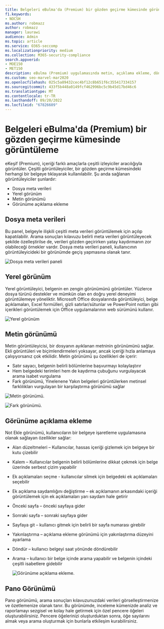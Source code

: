 ```yaml
---
title: Belgeleri eBulma'da (Premium) bir gözden geçirme kümesinde görüntüleme
f1.keywords:
- NOCSH
ms.author: robmazz
author: robmazz
manager: laurawi
audience: Admin
ms.topic: article
ms.service: O365-seccomp
ms.localizationpriority: medium
ms.collection: M365-security-compliance
search.appverid:
- MOE150
- MET150
description: eBulma (Premium) uygulamasında metin, açıklama ekleme, dönüştürme veya yerel görünüm gibi içerikleri nasıl görüntüleyebileceğinizi seçin.
ms.custom: seo-marvel-mar2020
ms.openlocfilehash: 025c5a89432cec4bf12c8b651f6c355417334157
ms.sourcegitcommit: 433f5b448a0149fcf462996bc5c9b45d17bd46c6
ms.translationtype: MT
ms.contentlocale: tr-TR
ms.lasthandoff: 09/20/2022
ms.locfileid: "67826609"
---
```

# <a name="view-documents-in-a-review-set-in-ediscovery-premium"></a>Belgeleri eBulma'da (Premium) bir gözden geçirme kümesinde görüntüleme

eKeşif (Premium), içeriği farklı amaçlarla çeşitli izleyiciler aracılığıyla görüntüler. Çeşitli görüntüleyiciler, bir gözden geçirme kümesindeki herhangi bir belgeye tıklayarak kullanılabilir. Şu anda sağlanan görüntüleyiciler şunlardır:

- Dosya meta verileri
- Yerel görünüm
- Metin görünümü
- Görünüme açıklama ekleme

## <a name="file-metadata"></a>Dosya meta verileri

Bu panel, belgeyle ilişkili çeşitli meta verileri görüntülemek için açılıp kapatılabilir. Arama sonuçları kılavuzu belirli meta verileri görüntüleyecek şekilde özelleştirilse de, verileri gözden geçirirken yatay kaydırmanın zor olabileceği örnekler vardır. Dosya meta verileri paneli, kullanıcının görüntüleyicideki bir görünümde geçiş yapmasına olanak tanır.

![Dosya meta verileri paneli
](../media/Reviewimage2.png)

## <a name="native-view"></a>Yerel görünüm

Yerel görüntüleyici, belgenin en zengin görünümünü görüntüler. Yüzlerce dosya türünü destekler ve mümkün olan en doğru yerel deneyimi görüntülemeye yöneliktir. Microsoft Office dosyalarında görüntüleyici, belge açıklamaları, Excel formülleri, gizli satırlar/sütunlar ve PowerPoint notları gibi içerikleri görüntülemek için Office uygulamalarının web sürümünü kullanır.

![Yerel görünüm
](../media/Reviewimage3.png)

## <a name="text-view"></a>Metin görünümü

Metin görüntüleyicisi, bir dosyanın ayıklanan metninin görünümünü sağlar. Ekli görüntüleri ve biçimlendirmeleri yoksayar, ancak içeriği hızla anlamaya çalışıyorsanız çok etkilidir. Metin görünümü şu özellikleri de içerir:

- Satır sayacı, belgenin belirli bölümlerine başvurmayı kolaylaştırır
- Hem belgedeki terimleri hem de kaydırma çubuğunu vurgulayacak arama isabet vurgulama
- Fark görünümü, Yinelenene Yakın belgeleri görüntülerken metinsel farklılıkları vurgulayan bir karşılaştırma görünümü sağlar

![Metin görünümü.](../media/Reviewimage4.png)

![Fark görünümü.](../media/Reviewimage5.png)

## <a name="annotate-view"></a>Görünüme açıklama ekleme

Not Ekle görünümü, kullanıcıların bir belgeye işaretleme uygulamasına olanak sağlayan özellikler sağlar:

- Alan düzeltmeleri – Kullanıcılar, hassas içeriği gizlemek için belgeye bir kutu çizebilir
- Kalem – Kullanıcılar belgenin belirli bölümlerine dikkat çekmek için belge üzerinde serbest çizim yapabilir
- Ek açıklamaları seçme - kullanıcılar silmek için belgedeki ek açıklamaları seçebilir
- Ek açıklama saydamlığını değiştirme – ek açıklamanın arkasındaki içeriği görüntülemek için ek açıklamaları yarı saydam hale getirir
- Önceki sayfa – önceki sayfaya gider
- Sonraki sayfa – sonraki sayfaya gider
- Sayfaya git – kullanıcı gitmek için belirli bir sayfa numarası girebilir
- Yakınlaştırma – açıklama ekleme görünümü için yakınlaştırma düzeyini ayarlama
- Döndür – kullanıcı belgeyi saat yönünde döndürebilir
- Arama – kullanıcı bir belge içinde arama yapabilir ve belgenin içindeki çeşitli isabetlere gidebilir

  ![Görünüme açıklama ekleme.](../media/Reviewimage1.png)

## <a name="dashboard-view"></a>Pano Görünümü

Pano görünümü, arama sonuçları kılavuzunuzdaki verileri görselleştirmenize ve özetlemenize olanak tanır. Bu görünümde, inceleme kümenizde analiz ve raporlamayı sezgisel ve kolay hale getirmek için özel pencere öğeleri oluşturabilirsiniz. Pencere öğelerinizi oluşturduktan sonra, öğe sayılarını almak veya arama oluşturmak için bunlarla etkileşim kurabilirsiniz.
